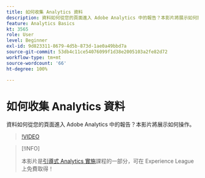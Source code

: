 ```yaml
---
title: 如何收集 Analytics 資料
description: 資料如何從您的頁面進入 Adobe Analytics 中的報告？本影片將展示如何操作。
feature: Analytics Basics
kt: 3565
role: User
level: Beginner
exl-id: 9d823311-8679-4d5b-873d-1ae0a49bbd7a
source-git-commit: 53db4c11ce54076099f1d38e2005103a2fe82d72
workflow-type: tm+mt
source-wordcount: '66'
ht-degree: 100%

---
```


# 如何收集 Analytics 資料

資料如何從您的頁面進入 Adobe Analytics 中的報告？本影片將展示如何操作。

>[!VIDEO](https://video.tv.adobe.com/v/28768/?quality=12&learn=on)

>[!INFO]
>
> 本影片是[引導式 Analytics 實施](https://experienceleague.adobe.com/?recommended=Analytics-D-1-2019.1)課程的一部分，可在 Experience League 上免費取得！
